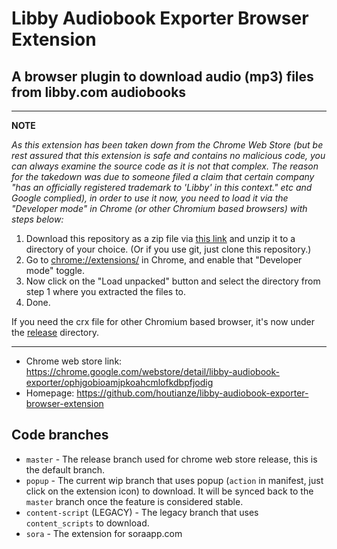 Libby Audiobook Exporter Browser Extension
==========================================

A browser plugin to download audio (mp3) files from libby.com audiobooks
------------------------------------------------------------------------

---
**NOTE**

*As this extension has been taken down from the Chrome Web Store (but be rest assured that this extension is safe and contains no malicious code, you can always examine the source code as it is not that complex. The reason for the takedown was due to someone filed a claim that certain company "has an officially registered trademark to 'Libby' in this context." etc and Google complied), in order to use it now, you need to load it via the "Developer mode" in Chrome (or other Chromium based browsers) with steps below:*

1. Download this repository as a zip file via [this link](archive/refs/heads/master.zip) and unzip it to a directory of your choice. (Or if you use git, just clone this repository.)
2. Go to [chrome://extensions/](chrome://extensions/) in Chrome, and enable that "Developer mode" toggle.
3. Now click on the "Load unpacked" button and select the directory from step 1 where you extracted the files to.
4. Done.

If you need the crx file for other Chromium based browser, it's now under the [release](release/lae.crx) directory.

---

- Chrome web store link: https://chrome.google.com/webstore/detail/libby-audiobook-exporter/ophjgobioamjpkoahcmlofkdbpfjodig
- Homepage: https://github.com/houtianze/libby-audiobook-exporter-browser-extension

Code branches
-------------
- `master` - The release branch used for chrome web store release, this is the default branch.
- `popup` - The current wip branch that uses popup (`action` in manifest, just click on the extension icon) to download. It will be synced back to the `master` branch once the feature is considered stable.
- `content-script` (LEGACY) - The legacy branch that uses `content_scripts` to download.
- `sora` - The extension for soraapp.com